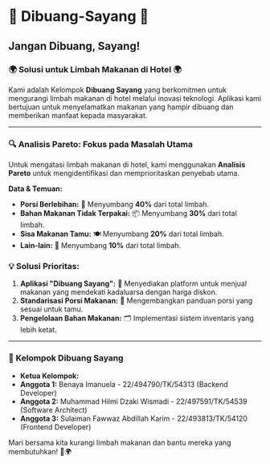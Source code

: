 # 🥗 **Dibuang-Sayang** 🌱
## **Jangan Dibuang, Sayang!**

### 🌍 **Solusi untuk Limbah Makanan di Hotel** 🌍
Kami adalah Kelompok **Dibuang Sayang** yang berkomitmen untuk mengurangi limbah makanan di hotel melalui inovasi teknologi. Aplikasi kami bertujuan untuk menyelamatkan makanan yang hampir dibuang dan memberikan manfaat kepada masyarakat.

---

### **🔍 Analisis Pareto: Fokus pada Masalah Utama** 

Untuk mengatasi limbah makanan di hotel, kami menggunakan **Analisis Pareto** untuk mengidentifikasi dan memprioritaskan penyebab utama.

**Data & Temuan:**

- **Porsi Berlebihan:** 🌟 Menyumbang **40%** dari total limbah. 
- **Bahan Makanan Tidak Terpakai:** 📦 Menyumbang **30%** dari total limbah.
- **Sisa Makanan Tamu:** 🍽️ Menyumbang **20%** dari total limbah.
- **Lain-lain:** 🔄 Menyumbang **10%** dari total limbah.

### **💡 Solusi Prioritas:**
1. **Aplikasi "Dibuang Sayang":** 📱 Menyediakan platform untuk menjual makanan yang mendekati kadaluarsa dengan harga diskon.
2. **Standarisasi Porsi Makanan:** 📏 Mengembangkan panduan porsi yang sesuai untuk tamu.
3. **Pengelolaan Bahan Makanan:** 🗂️ Implementasi sistem inventaris yang lebih ketat.

---

### **👥 Kelompok Dibuang Sayang**
- **Ketua Kelompok:** 
- **Anggota 1:** Benaya Imanuela - 22/494790/TK/54313 (Backend Developer)
- **Anggota 2:** Muhammad Hilmi Dzaki Wismadi - 22/497591/TK/54539 (Software Architect)
- **Anggota 3:** Sulaiman Fawwaz Abdillah Karim - 22/493813/TK/54120 (Frontend Developer)

Mari bersama kita kurangi limbah makanan dan bantu mereka yang membutuhkan! 🌾🌍

